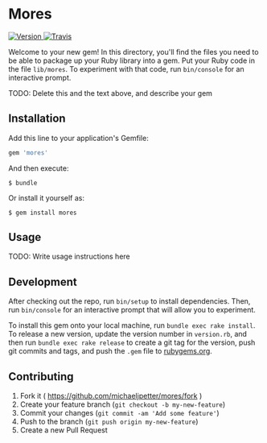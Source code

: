 # Mores

[![Version](http://img.shields.io/gem/v/mores.svg)                        ](https://rubygems.org/gems/mores)
[![Travis ](https://img.shields.io/travis/michaeljpetter/mores/master.svg)](https://travis-ci.org/michaeljpetter/mores)

Welcome to your new gem! In this directory, you'll find the files you need to be able to package up your Ruby library into a gem. Put your Ruby code in the file `lib/mores`. To experiment with that code, run `bin/console` for an interactive prompt.

TODO: Delete this and the text above, and describe your gem

## Installation

Add this line to your application's Gemfile:

```ruby
gem 'mores'
```

And then execute:

    $ bundle

Or install it yourself as:

    $ gem install mores

## Usage

TODO: Write usage instructions here

## Development

After checking out the repo, run `bin/setup` to install dependencies. Then, run `bin/console` for an interactive prompt that will allow you to experiment.

To install this gem onto your local machine, run `bundle exec rake install`. To release a new version, update the version number in `version.rb`, and then run `bundle exec rake release` to create a git tag for the version, push git commits and tags, and push the `.gem` file to [rubygems.org](https://rubygems.org).

## Contributing

1. Fork it ( https://github.com/michaeljpetter/mores/fork )
2. Create your feature branch (`git checkout -b my-new-feature`)
3. Commit your changes (`git commit -am 'Add some feature'`)
4. Push to the branch (`git push origin my-new-feature`)
5. Create a new Pull Request
